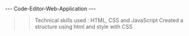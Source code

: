 --- Code-Editor-Web-Application ---
>> Technical skills used : HTML, CSS and JavaScript
>> Created a structure using html and style with CSS   
